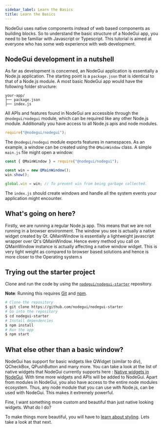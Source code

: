 ```yaml
---
sidebar_label: Learn the Basics
title: Learn the Basics
---
```


NodeGui uses native components instead of web based components as building blocks. So to understand the basic structure of a NodeGui app, you need to be familiar with Javascript or Typescript. This tutorial is aimed at everyone who has some web experience with web development.

## NodeGui development in a nutshell

As far as development is concerned, an NodeGui application is essentially a Node.js application. The starting point is a `package.json` that is identical to that of a Node.js module. A most basic NodeGui app would have the following
folder structure:

```text
your-app/
├── package.json
├── index.js
```

All APIs and features found in NodeGui are accessible through the `@nodegui/nodegui` module, which can be required like any other Node.js module. Additionally you have access to all Node.js apis and node modules.

```javascript
require("@nodegui/nodegui");
```

The `@nodegui/nodegui` module exports features in namespaces. As an example, a window can be created
using the `QMainWindow` class. A simple `main.js` file might open a window:

```javascript
const { QMainWindow } = require("@nodegui/nodegui");

const win = new QMainWindow();
win.show();

global.win = win; // To prevent win from being garbage collected.
```

The `index.js` should create windows and handle all the system events your
application might encounter.

## What's going on here?

Firstly, we are running a regular Node.js app. This means that we are not running in a browser environment. The window you see is actually a native widget created by Qt. QMainWindow is essentially a lightweight javascript wrapper over Qt's QMainWindow. Hence every method you call on QMainWindow instance is actually affecting a native window widget. This is very light weight as compared to browser based solutions and hence is more closer to the Operating system.s

## Trying out the starter project

Clone and run the code by using the
[`nodegui/nodegui-starter`][quick-start] repository.

**Note**: Running this requires [Git](https://git-scm.com) and [npm](https://www.npmjs.com/).

```sh
# Clone the repository
$ git clone https://github.com/nodegui/nodegui-starter
# Go into the repository
$ cd nodegui-starter
# Install dependencies
$ npm install
# Run the app
$ npm start
```

[quick-start]: https://github.com/nodegui/nodegui-starter

## What else other than a basic window?

NodeGui has support for basic widgets like QWidget (similar to div), QCheckBox, QPushButton and many more.
You can take a look at the list of native widgets that NodeGui currently supports here : [Native widgets in NodeGui](/docs/api/QWidget).
With time more widgets and APIs will be added to NodeGui. Apart from modules in NodeGui, you also have access to the entire node modules ecosystem. Thus, any node module that you can use with Node.js, can be used with NodeGui. This makes it extremely powerful.

Fine, I want something more custom and beautiful than just native looking widgets. What do I do?

To make things more beautiful, you will have to [learn about styling](styling). Lets take a look at that next.
